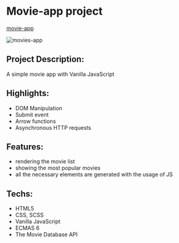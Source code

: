 # Movie-app project

[movie-app](https://aliaksei-siniauski.github.io/collor-flipper/)

![movies-app](https://snipboard.io/HLe4rl.jpg)

## Project Description:

A simple movie app with Vanilla JavaScript

## Highlights:

- DOM Manipulation
- Submit event
- Arrow functions
- Asynchronous HTTP requests

## Features:

- rendering the movie list
- showing the most popular movies
- all the necessary elements are generated with the usage of JS

## Techs:

- HTML5
- CSS, SCSS
- Vanilla JavaScript
- ECMAS 6
- The Movie Database API
